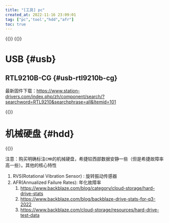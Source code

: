 ```yaml
---
title: "[工具] pc"
created_at: 2022-11-16 23:09:01
tag: ["pc",'tool',"hdd","afr"]
toc: true
---
```


{{<element-ui>}}
{{<inline-html path="header.html">}}

# USB {#usb}

## RTL9210B-CG {#usb-rtl9210b-cg}

最新固件下载：<https://www.station-drivers.com/index.php/zh/component/search/?searchword=RTL9210&searchphrase=all&Itemid=101>


{{<highlight-file path="i9A-2242.cfg" lang="ini">}}

# 机械硬盘 {#hdd}

{{<inline-html path="hdd.html">}}

注意：购买明确标注`CMR`的机械硬盘，希捷较西部数据安静一些（但是希捷故障率高一些）。其他的核心特性
1. RVS(Rotational Vibration Sensor) : 旋转振动传感器
2. AFR(Annualized Failure Rates): 年化故障率
    1. <https://www.backblaze.com/blog/category/cloud-storage/hard-drive-stats>
    2. <https://www.backblaze.com/blog/backblaze-drive-stats-for-q3-2022>
    3. <https://www.backblaze.com/cloud-storage/resources/hard-drive-test-data>